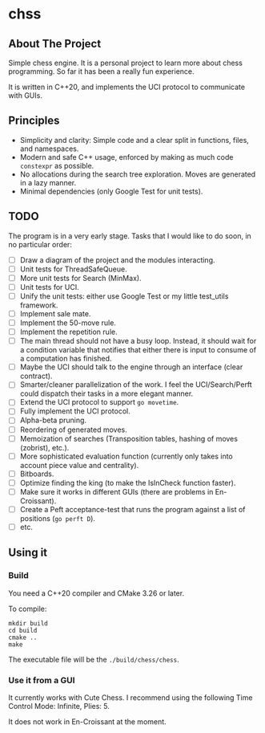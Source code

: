 # chss

## About The Project

Simple chess engine. It is a personal project to learn more about chess programming. So far it has been a really fun experience.

It is written in C++20, and implements the UCI protocol to communicate with GUIs.

## Principles

* Simplicity and clarity: Simple code and a clear split in functions, files, and namespaces.
* Modern and safe C++ usage, enforced by making as much code `constexpr` as possible.
* No allocations during the search tree exploration. Moves are generated in a lazy manner.
* Minimal dependencies (only Google Test for unit tests).

## TODO

The program is in a very early stage. Tasks that I would like to do soon, in no particular order:
- [ ] Draw a diagram of the project and the modules interacting.
- [ ] Unit tests for ThreadSafeQueue.
- [ ] More unit tests for Search (MinMax).
- [ ] Unit tests for UCI.
- [ ] Unify the unit tests: either use Google Test or my little test_utils framework.
- [ ] Implement sale mate.
- [ ] Implement the 50-move rule.
- [ ] Implement the repetition rule.
- [ ] The main thread should not have a busy loop. Instead, it should wait for a condition variable that notifies that either there is input to consume of a computation has finished.
- [ ] Maybe the UCI should talk to the engine through an interface (clear contract).
- [ ] Smarter/cleaner parallelization of the work. I feel the UCI/Search/Perft could dispatch their tasks in a more elegant manner.
- [ ] Extend the UCI protocol to support `go movetime`.
- [ ] Fully implement the UCI protocol.
- [ ] Alpha-beta pruning.
- [ ] Reordering of generated moves.
- [ ] Memoization of searches (Transposition tables, hashing of moves (zobrist), etc.).
- [ ] More sophisticated evaluation function (currently only takes into account piece value and centrality).
- [ ] Bitboards.
- [ ] Optimize finding the king (to make the IsInCheck function faster).
- [ ] Make sure it works in different GUIs (there are problems in En-Croissant).
- [ ] Create a Peft acceptance-test that runs the program against a list of positions (`go perft D`).
- [ ] etc.

## Using it

### Build
You need a C++20 compiler and CMake 3.26 or later.

To compile:
```
mkdir build
cd build
cmake ..
make
```

The executable file will be the `./build/chess/chess`.

### Use it from a GUI

It currently works with Cute Chess. I recommend using the following Time Control Mode: Infinite, Plies: 5.

It does not work in En-Croissant at the moment.
